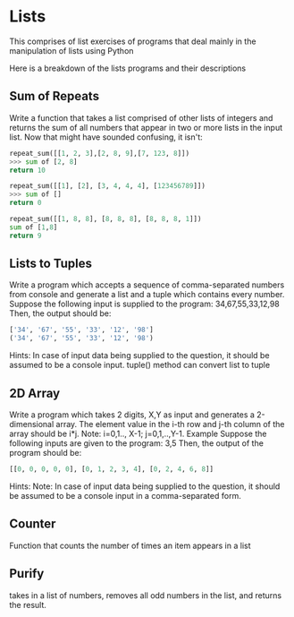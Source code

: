 # Lists

This comprises of list exercises of programs that deal mainly in the manipulation of lists using Python

Here is a breakdown of the lists programs and their descriptions

## Sum of Repeats

Write a function that takes a list comprised of other lists of integers and returns the sum of all numbers that appear in two or more lists in the input list. Now that might have sounded confusing, it isn't:

```python
repeat_sum([[1, 2, 3],[2, 8, 9],[7, 123, 8]])
>>> sum of [2, 8]
return 10

repeat_sum([[1], [2], [3, 4, 4, 4], [123456789]])
>>> sum of []
return 0

repeat_sum([[1, 8, 8], [8, 8, 8], [8, 8, 8, 1]])
sum of [1,8]
return 9
```

## Lists to Tuples

Write a program which accepts a sequence of comma-separated numbers from console and generate a list and a tuple which contains every number.
Suppose the following input is supplied to the program:
34,67,55,33,12,98
Then, the output should be:
```python
['34', '67', '55', '33', '12', '98']
('34', '67', '55', '33', '12', '98')
```
Hints:
In case of input data being supplied to the question, it should be assumed to be a console input.
tuple() method can convert list to tuple

## 2D Array

Write a program which takes 2 digits, X,Y as input and generates a 2-dimensional array. The element value in the i-th row and j-th column of the array should be i*j.
Note: i=0,1.., X-1; j=0,1,..,Y-1.
Example
Suppose the following inputs are given to the program:
3,5
Then, the output of the program should be:
```python
[[0, 0, 0, 0, 0], [0, 1, 2, 3, 4], [0, 2, 4, 6, 8]] 
```

Hints:
Note: In case of input data being supplied to the question, it should be assumed to be a console input in a comma-separated form.

## Counter

Function that counts the number of times an item appears in a list

## Purify

takes in a list of numbers, removes all odd numbers in the list, and returns the result.

